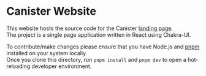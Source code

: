 # Canister Website

This website hosts the source code for the Canister [landing page](https://canister.me).<br>
The project is a single page application written in React using Chakra-UI.

To contribute/make changes please ensure that you have Node.js and [pnpm](https://pnpm.io) installed on your system locally.<br>
Once you clone this directory, run `pnpm install` and `pnpm dev` to open a hot-reloading developer environment.<br>
